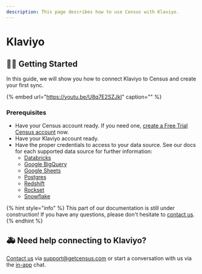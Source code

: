 ```yaml
---
description: This page describes how to use Census with Klaviyo.
---
```


# Klaviyo

## 🏃‍♀️ Getting Started

In this guide, we will show you how to connect Klaviyo to Census and create your first sync.

{% embed url="https://youtu.be/U8q7E2SZJkI" caption="" %}

### Prerequisites

* Have your Census account ready. If you need one, [create a Free Trial Census account](https://app.getcensus.com/) now.
* Have your Klaviyo account ready.
* Have the proper credentials to access to your data source. See our docs for each supported data source for further information:
  * [Databricks](https://docs.getcensus.com/sources/databricks)
  * [Google BigQuery](https://docs.getcensus.com/sources/google-bigquery)
  * [Google Sheets](https://docs.getcensus.com/sources/google-sheets)
  * [Postgres](https://docs.getcensus.com/sources/postgres)
  * [Redshift](https://docs.getcensus.com/sources/redshift)
  * [Rockset](https://docs.getcensus.com/sources/rockset)
  * [Snowflake](https://docs.getcensus.com/sources/snowflake)

{% hint style="info" %}
This part of our documentation is still under construction! If you have any questions, please don't hesitate to [contact us](mailto:support@getcensus.com).
{% endhint %}

## 🚑 Need help connecting to Klaviyo?

[Contact us](mailto:support@getcensus.com) via support@getcensus.com or start a conversation with us via the [in-app](https://app.getcensus.com) chat.

